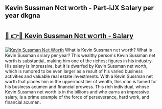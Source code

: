 ## Kevin Sussman N𝚎t w𝚘rth - Part-iJX S𝚊lary per year dkgna

# <h2><a href="http://gc2tzr5.nevu.top/?p=Kevin+Sussman">🔗 👉🔴 Kevin Sussman N𝚎t w𝚘rth - S𝚊lary</a></h2>

[![Kevin Sussman N𝚎t W𝚘rth](https://i.imgur.com/Oavwk0R.jpeg)](http://gc2tzr5.nevu.top/?p=Kevin+Sussman)
What is Kevin Sussman n𝚎t w𝚘rth? What is Kevin Sussman s𝚊lary per year?
This wealthy person's Kevin Sussman net worth is substantial, making him one of the richest figures in his industry. His salary is impressive, but it is dwarfed by Kevin Sussman net worth, which is rumored to be even larger as a result of his varied business activities and valuable real estate investments. With a Kevin Sussman net worth that places him in the uppermost tier of wealth, this man is famed for his business acumen and financial prowess. This rich individual, whose Kevin Sussman net worth is in the billions and who earns an impressive salary, is a prime example of the force of perseverance, hard work, and financial acumen.
